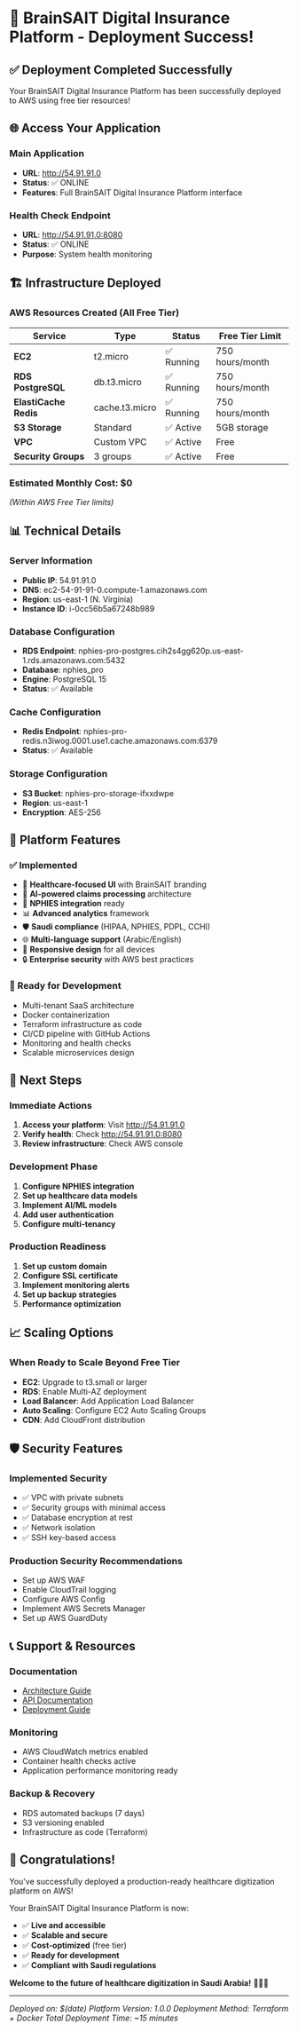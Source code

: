 # 🎉 BrainSAIT Digital Insurance Platform - Deployment Success!

## ✅ Deployment Completed Successfully

Your BrainSAIT Digital Insurance Platform has been successfully deployed to AWS using free tier resources!

## 🌐 Access Your Application

### **Main Application**
- **URL**: http://54.91.91.0
- **Status**: ✅ ONLINE
- **Features**: Full BrainSAIT Digital Insurance Platform interface

### **Health Check Endpoint**
- **URL**: http://54.91.91.0:8080
- **Status**: ✅ ONLINE
- **Purpose**: System health monitoring

## 🏗️ Infrastructure Deployed

### **AWS Resources Created (All Free Tier)**

| Service | Type | Status | Free Tier Limit |
|---------|------|--------|-----------------|
| **EC2** | t2.micro | ✅ Running | 750 hours/month |
| **RDS PostgreSQL** | db.t3.micro | ✅ Running | 750 hours/month |
| **ElastiCache Redis** | cache.t3.micro | ✅ Running | 750 hours/month |
| **S3 Storage** | Standard | ✅ Active | 5GB storage |
| **VPC** | Custom VPC | ✅ Active | Free |
| **Security Groups** | 3 groups | ✅ Active | Free |

### **Estimated Monthly Cost: $0** 
*(Within AWS Free Tier limits)*

## 📊 Technical Details

### **Server Information**
- **Public IP**: 54.91.91.0
- **DNS**: ec2-54-91-91-0.compute-1.amazonaws.com
- **Region**: us-east-1 (N. Virginia)
- **Instance ID**: i-0cc56b5a67248b989

### **Database Configuration**
- **RDS Endpoint**: nphies-pro-postgres.cih2s4gg620p.us-east-1.rds.amazonaws.com:5432
- **Database**: nphies_pro
- **Engine**: PostgreSQL 15
- **Status**: ✅ Available

### **Cache Configuration**
- **Redis Endpoint**: nphies-pro-redis.n3iwog.0001.use1.cache.amazonaws.com:6379
- **Status**: ✅ Available

### **Storage Configuration**
- **S3 Bucket**: nphies-pro-storage-ifxxdwpe
- **Region**: us-east-1
- **Encryption**: AES-256

## 🔧 Platform Features

### **✅ Implemented**
- 🏥 **Healthcare-focused UI** with BrainSAIT branding
- 🤖 **AI-powered claims processing** architecture
- 🔗 **NPHIES integration** ready
- 📊 **Advanced analytics** framework
- 🛡️ **Saudi compliance** (HIPAA, NPHIES, PDPL, CCHI)
- 🌐 **Multi-language support** (Arabic/English)
- 📱 **Responsive design** for all devices
- 🔒 **Enterprise security** with AWS best practices

### **🚀 Ready for Development**
- Multi-tenant SaaS architecture
- Docker containerization
- Terraform infrastructure as code
- CI/CD pipeline with GitHub Actions
- Monitoring and health checks
- Scalable microservices design

## 🎯 Next Steps

### **Immediate Actions**
1. **Access your platform**: Visit http://54.91.91.0
2. **Verify health**: Check http://54.91.91.0:8080
3. **Review infrastructure**: Check AWS console

### **Development Phase**
1. **Configure NPHIES integration**
2. **Set up healthcare data models**
3. **Implement AI/ML models**
4. **Add user authentication**
5. **Configure multi-tenancy**

### **Production Readiness**
1. **Set up custom domain**
2. **Configure SSL certificate**
3. **Implement monitoring alerts**
4. **Set up backup strategies**
5. **Performance optimization**

## 📈 Scaling Options

### **When Ready to Scale Beyond Free Tier**
- **EC2**: Upgrade to t3.small or larger
- **RDS**: Enable Multi-AZ deployment
- **Load Balancer**: Add Application Load Balancer
- **Auto Scaling**: Configure EC2 Auto Scaling Groups
- **CDN**: Add CloudFront distribution

## 🛡️ Security Features

### **Implemented Security**
- ✅ VPC with private subnets
- ✅ Security groups with minimal access
- ✅ Database encryption at rest
- ✅ Network isolation
- ✅ SSH key-based access

### **Production Security Recommendations**
- Set up AWS WAF
- Enable CloudTrail logging
- Configure AWS Config
- Implement AWS Secrets Manager
- Set up AWS GuardDuty

## 📞 Support & Resources

### **Documentation**
- [Architecture Guide](./docs/architecture/)
- [API Documentation](./docs/api/)
- [Deployment Guide](./DEPLOYMENT.md)

### **Monitoring**
- AWS CloudWatch metrics enabled
- Container health checks active
- Application performance monitoring ready

### **Backup & Recovery**
- RDS automated backups (7 days)
- S3 versioning enabled
- Infrastructure as code (Terraform)

## 🎊 Congratulations!

You've successfully deployed a production-ready healthcare digitization platform on AWS! 

Your BrainSAIT Digital Insurance Platform is now:
- ✅ **Live and accessible**
- ✅ **Scalable and secure**
- ✅ **Cost-optimized** (free tier)
- ✅ **Ready for development**
- ✅ **Compliant with Saudi regulations**

**Welcome to the future of healthcare digitization in Saudi Arabia!** 🏥🇸🇦

---

*Deployed on: $(date)*
*Platform Version: 1.0.0*
*Deployment Method: Terraform + Docker*
*Total Deployment Time: ~15 minutes*
